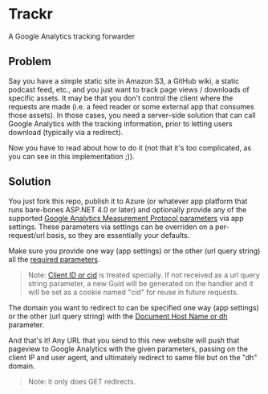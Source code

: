 Trackr
======

A Google Analytics tracking forwarder

## Problem

Say you have a simple static site in Amazon S3, a GitHub wiki, a static podcast feed, etc., and you just want to 
track page views / downloads of specific assets. It may be that you don't control the client where the requests 
are made (i.e. a feed reader or some external app that consumes those assets). In those cases, you need a server-side 
solution that can call Google Analytics with the tracking information, prior to letting users download (typically 
via a redirect). 

Now you have to read about how to do it (not that it's too complicated, as you can see in this implementation ;)).

## Solution

You just fork this repo, publish it to Azure (or whatever app platform that runs bare-bones ASP.NET 4.0 or later) and 
optionally provide any of the supported [Google Analytics Measurement Protocol parameters](https://developers.google.com/analytics/devguides/collection/protocol/v1/parameters) 
via app settings. These parameters via settings can be overriden on a per-request/url basis, so they are essentially 
your defaults. 

Make sure you provide one way (app settings) or the other (url query string) all the [required parameters](https://developers.google.com/analytics/devguides/collection/protocol/v1/reference#required).

> Note: [Client ID or cid](https://developers.google.com/analytics/devguides/collection/protocol/v1/parameters#cid) 
> is treated specially. If not received as a url query string parameter, a new Guid will be generated on the handler 
> and it will be set as a cookie named "cid" for reuse in future requests.
 
The domain you want to redirect to can be specified one way (app settings) or the other (url query string) with the 
[Document Host Name or dh](https://developers.google.com/analytics/devguides/collection/protocol/v1/parameters#dh) 
parameter.

And that's it! Any URL that you send to this new website will push that pageview to Google Analytics with the given 
parameters, passing on the client IP and user agent, and ultimately redirect to same file but on the "dh" domain.

> Note: it only does GET redirects.


